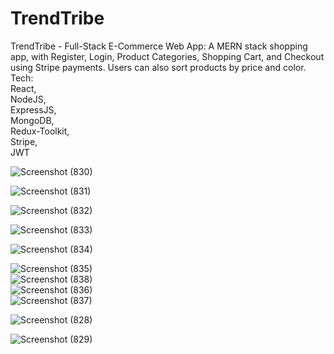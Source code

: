 # TrendTribe

TrendTribe - Full-Stack E-Commerce Web App: A MERN stack shopping app, with Register, Login, Product
Categories, Shopping Cart, and Checkout using Stripe payments. Users can also sort products by price and color.
Tech:  
React,  
NodeJS,  
ExpressJS,  
MongoDB,  
Redux-Toolkit,  
Stripe,  
JWT     

![Screenshot (830)](https://github.com/purnamrita/TrendTribe/assets/90690424/926c4519-3759-4209-ae14-75f8784c2a6b)   

![Screenshot (831)](https://github.com/purnamrita/TrendTribe/assets/90690424/3d152852-dfe9-4306-a294-0b421858da67)     

![Screenshot (832)](https://github.com/purnamrita/TrendTribe/assets/90690424/4b9e76c0-a04f-4d64-a3a4-6c71bf9c6387)     


![Screenshot (833)](https://github.com/purnamrita/TrendTribe/assets/90690424/1d96d9fd-ab22-4ad5-8024-0b98c7c1b20a)   


![Screenshot (834)](https://github.com/purnamrita/TrendTribe/assets/90690424/815884a6-b531-4f98-aba1-36250f890a59)    




![Screenshot (835)](https://github.com/purnamrita/TrendTribe/assets/90690424/6b9f5f6e-8af3-42f9-bed9-8ed5a181a72f)     
![Screenshot (838)](https://github.com/purnamrita/TrendTribe/assets/90690424/6b81a049-92bd-43f2-8d3f-faf8cc04d79c)     
![Screenshot (836)](https://github.com/purnamrita/TrendTribe/assets/90690424/b3a1ffd3-8a92-449b-b71f-12e69334af50)    
![Screenshot (837)](https://github.com/purnamrita/TrendTribe/assets/90690424/8f95eba8-c2db-4458-9191-5ab4026ac7f4)     

![Screenshot (828)](https://github.com/purnamrita/TrendTribe/assets/90690424/5a3ab9c5-18cb-40ce-a938-e7cb13c51dab)    


![Screenshot (829)](https://github.com/purnamrita/TrendTribe/assets/90690424/fca53214-0b89-4945-926a-dfc2613820da)    






